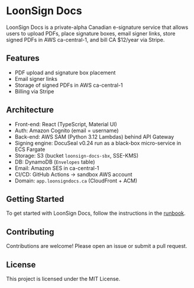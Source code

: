 # LoonSign Docs

LoonSign Docs is a private-alpha Canadian e-signature service that allows users to upload PDFs, place signature boxes, email signer links, store signed PDFs in AWS ca-central-1, and bill CA $12/year via Stripe.

## Features

- PDF upload and signature box placement
- Email signer links
- Storage of signed PDFs in AWS ca-central-1
- Billing via Stripe

## Architecture

- Front-end: React (TypeScript, Material UI)
- Auth: Amazon Cognito (email = username)
- Back-end: AWS SAM (Python 3.12 Lambdas) behind API Gateway
- Signing engine: DocuSeal v0.24 run as a black-box micro-service in ECS Fargate
- Storage: S3 (bucket `loonsign-docs-sbx`, SSE-KMS)
- DB: DynamoDB (`Envelopes` table)
- Email: Amazon SES in ca-central-1
- CI/CD: GitHub Actions → sandbox AWS account
- Domain: `app.loonsigndocs.ca` (CloudFront + ACM)

## Getting Started

To get started with LoonSign Docs, follow the instructions in the [runbook](docs/runbook.md).

## Contributing

Contributions are welcome! Please open an issue or submit a pull request.

## License

This project is licensed under the MIT License.
